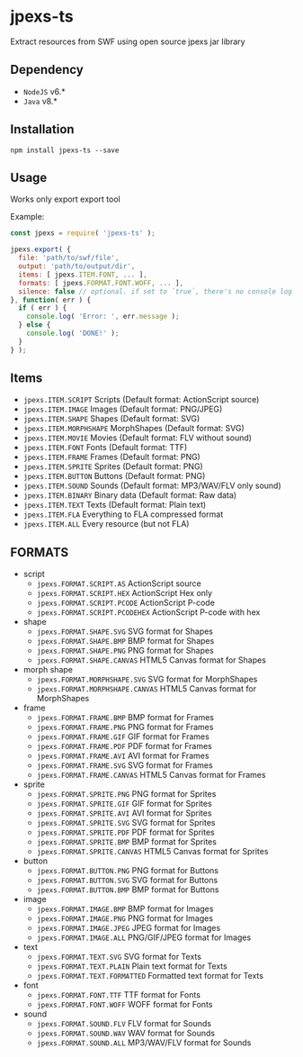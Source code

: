 # jpexs-ts

Extract resources from SWF using open source jpexs jar library

## Dependency

- `NodeJS` v6.\*
- `Java` v8.\*

## Installation

    npm install jpexs-ts --save

## Usage

Works only export export tool

Example:

```js
const jpexs = require( 'jpexs-ts' );

jpexs.export( {
  file: 'path/to/swf/file',
  output: 'path/to/output/dir',
  items: [ jpexs.ITEM.FONT, ... ],
  formats: [ jpexs.FORMAT.FONT.WOFF, ... ],
  silence: false // optional. if set to `true`, there's no console log.
}, function( err ) {
  if ( err ) {
    console.log( 'Error: ', err.message );
  } else {
    console.log( 'DONE!' );
  }
} );
```

## Items

- `jpexs.ITEM.SCRIPT`
  Scripts (Default format: ActionScript source)
- `jpexs.ITEM.IMAGE`
  Images (Default format: PNG/JPEG)
- `jpexs.ITEM.SHAPE`
  Shapes (Default format: SVG)
- `jpexs.ITEM.MORPHSHAPE`
  MorphShapes (Default format: SVG)
- `jpexs.ITEM.MOVIE`
  Movies (Default format: FLV without sound)
- `jpexs.ITEM.FONT`
  Fonts (Default format: TTF)
- `jpexs.ITEM.FRAME`
  Frames (Default format: PNG)
- `jpexs.ITEM.SPRITE`
  Sprites (Default format: PNG)
- `jpexs.ITEM.BUTTON`
  Buttons (Default format: PNG)
- `jpexs.ITEM.SOUND`
  Sounds (Default format: MP3/WAV/FLV only sound)
- `jpexs.ITEM.BINARY`
  Binary data (Default format: Raw data)
- `jpexs.ITEM.TEXT`
  Texts (Default format: Plain text)
- `jpexs.ITEM.FLA`
  Everything to FLA compressed format
- `jpexs.ITEM.ALL`
  Every resource (but not FLA)

## FORMATS

- script
  - `jpexs.FORMAT.SCRIPT.AS`
    ActionScript source
  - `jpexs.FORMAT.SCRIPT.HEX`
    ActionScript Hex only
  - `jpexs.FORMAT.SCRIPT.PCODE`
    ActionScript P-code
  - `jpexs.FORMAT.SCRIPT.PCODEHEX`
    ActionScript P-code with hex
- shape
  - `jpexs.FORMAT.SHAPE.SVG`
    SVG format for Shapes
  - `jpexs.FORMAT.SHAPE.BMP`
    BMP format for Shapes
  - `jpexs.FORMAT.SHAPE.PNG`
    PNG format for Shapes
  - `jpexs.FORMAT.SHAPE.CANVAS`
    HTML5 Canvas format for Shapes
- morph shape
  - `jpexs.FORMAT.MORPHSHAPE.SVG`
    SVG format for MorphShapes
  - `jpexs.FORMAT.MORPHSHAPE.CANVAS`
    HTML5 Canvas format for MorphShapes
- frame
  - `jpexs.FORMAT.FRAME.BMP`
    BMP format for Frames
  - `jpexs.FORMAT.FRAME.PNG`
    PNG format for Frames
  - `jpexs.FORMAT.FRAME.GIF`
    GIF format for Frames
  - `jpexs.FORMAT.FRAME.PDF`
    PDF format for Frames
  - `jpexs.FORMAT.FRAME.AVI`
    AVI format for Frames
  - `jpexs.FORMAT.FRAME.SVG`
    SVG format for Frames
  - `jpexs.FORMAT.FRAME.CANVAS`
    HTML5 Canvas format for Frames
- sprite
  - `jpexs.FORMAT.SPRITE.PNG`
    PNG format for Sprites
  - `jpexs.FORMAT.SPRITE.GIF`
    GIF format for Sprites
  - `jpexs.FORMAT.SPRITE.AVI`
    AVI format for Sprites
  - `jpexs.FORMAT.SPRITE.SVG`
    SVG format for Sprites
  - `jpexs.FORMAT.SPRITE.PDF`
    PDF format for Sprites
  - `jpexs.FORMAT.SPRITE.BMP`
    BMP format for Sprites
  - `jpexs.FORMAT.SPRITE.CANVAS`
    HTML5 Canvas format for Sprites
- button
  - `jpexs.FORMAT.BUTTON.PNG`
    PNG format for Buttons
  - `jpexs.FORMAT.BUTTON.SVG`
    SVG format for Buttons
  - `jpexs.FORMAT.BUTTON.BMP`
    BMP format for Buttons
- image
  - `jpexs.FORMAT.IMAGE.BMP`
    BMP format for Images
  - `jpexs.FORMAT.IMAGE.PNG`
    PNG format for Images
  - `jpexs.FORMAT.IMAGE.JPEG`
    JPEG format for Images
  - `jpexs.FORMAT.IMAGE.ALL`
    PNG/GIF/JPEG format for Images
- text
  - `jpexs.FORMAT.TEXT.SVG`
    SVG format for Texts
  - `jpexs.FORMAT.TEXT.PLAIN`
    Plain text format for Texts
  - `jpexs.FORMAT.TEXT.FORMATTED`
    Formatted text format for Texts
- font
  - `jpexs.FORMAT.FONT.TTF`
    TTF format for Fonts
  - `jpexs.FORMAT.FONT.WOFF`
    WOFF format for Fonts
- sound
  - `jpexs.FORMAT.SOUND.FLV`
    FLV format for Sounds
  - `jpexs.FORMAT.SOUND.WAV`
    WAV format for Sounds
  - `jpexs.FORMAT.SOUND.ALL`
    MP3/WAV/FLV format for Sounds
